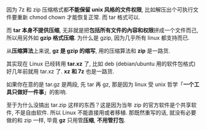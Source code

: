 
<!-- @import "[TOC]" {cmd="toc" depthFrom=1 depthTo=6 orderedList=false} -->

<!-- code_chunk_output -->



<!-- /code_chunk_output -->

因为 7z 和 zip 压缩格式都**不能保留 unix 风格的文件权限**, 比如解压出个可执行文件要重新 chmod chown 才能恢复正常. 而 tar 格式可以. 

而 **tar 本身不提供压缩**, 无非就是把**包括所有文件的內容和权限**拼成一个文件而己, 所以用另外如 **gzip 格式压缩**. 为什么是 gzip, 因为几乎所有 linux 都支持而已. 

从**压缩算法**上来说,  **gz 是 gzip 的缩写**, 用的压缩算法和 **zip** 是一路货. 

其实现在 Linux 已经转用 **tar.xz** 了, 比如 deb (debian/ubuntu 用的软件包格式)好几年前就用 tar.xz 了. **xz 和 7z** 也是一路货. 

如果你在意的是 tar.gz 是两段, 先 tar 再 gz, 那是因为 linux 受 unix 哲学「**一个工具只做好一件事**」的影响. 

至于为什么没搞出 tar.zip 这样的东西？这是因为当年 zip 的官方软件是个共享软件, 不是自由软件. 所以 Linux 不能直接用或者移植. 那既然重写的话, 就没有必要做的和 zip 一样, 毕竟 **gz** 只用管**压缩**, **不用管打包**. 
